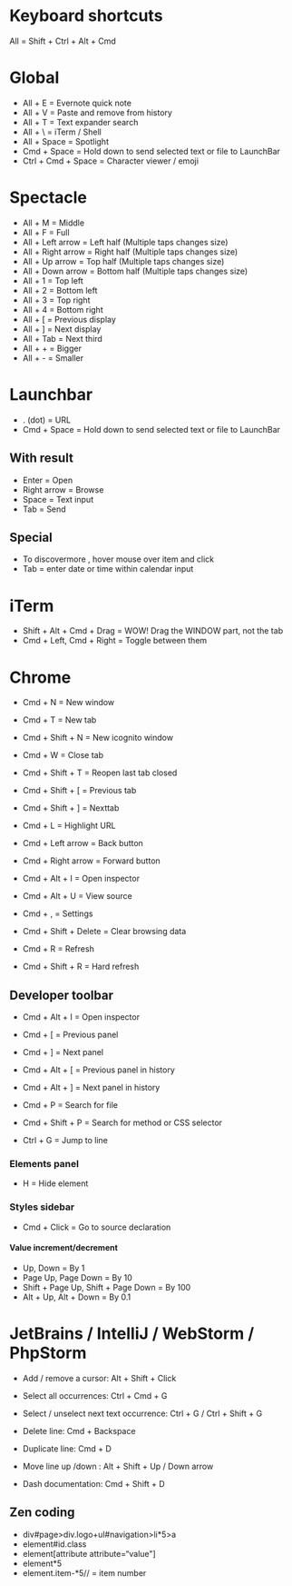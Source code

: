 Keyboard shortcuts
==================

All = Shift + Ctrl + Alt + Cmd



Global
======

- All + E = Evernote quick note
- All + V = Paste and remove from history
- All + T = Text expander search
- All + \ = iTerm / Shell
- All + Space = Spotlight
- Cmd + Space = Hold down to send selected text or file to LaunchBar
- Ctrl + Cmd + Space = Character viewer / emoji



Spectacle
==========

- All + M = Middle
- All + F = Full
- All + Left arrow = Left half (Multiple taps changes size)
- All + Right arrow = Right half (Multiple taps changes size)
- All + Up arrow = Top half (Multiple taps changes size)
- All + Down arrow = Bottom half (Multiple taps changes size)
- All + 1 = Top left
- All + 2 = Bottom left
- All + 3 = Top right
- All + 4 = Bottom right
- All + [ = Previous display
- All + ] = Next display
- All + Tab = Next third
- All + + = Bigger
- All + - = Smaller



Launchbar
=========

- . (dot) = URL
- Cmd + Space = Hold down to send selected text or file to LaunchBar

With result
-----------

- Enter = Open
- Right arrow = Browse
- Space = Text input
- Tab = Send


Special
-------

- To discovermore , hover mouse over item and click
- Tab = enter date or time within calendar input



iTerm
=====

- Shift + Alt + Cmd + Drag = WOW! Drag the WINDOW part, not the tab
- Cmd + Left, Cmd + Right = Toggle between them



Chrome
======

- Cmd + N = New window
- Cmd + T = New tab
- Cmd + Shift + N = New icognito window

- Cmd + W = Close tab
- Cmd + Shift + T = Reopen last tab closed

- Cmd + Shift + [ = Previous tab
- Cmd + Shift + ] = Nexttab

- Cmd + L = Highlight URL

- Cmd + Left arrow = Back button
- Cmd + Right arrow = Forward button

- Cmd + Alt + I = Open inspector
- Cmd + Alt + U = View source
- Cmd + , = Settings
- Cmd + Shift + Delete = Clear browsing data

- Cmd + R = Refresh
- Cmd + Shift + R = Hard refresh

Developer toolbar
-----------------

- Cmd + Alt + I = Open inspector

- Cmd + [ = Previous panel
- Cmd + ] = Next panel

- Cmd + Alt + [ = Previous panel in history
- Cmd + Alt + ] = Next panel in history

- Cmd + P = Search for file
- Cmd + Shift + P = Search for method or CSS selector

- Ctrl + G = Jump to line

### Elements panel

- H = Hide element

### Styles sidebar

- Cmd + Click = Go to source declaration

#### Value increment/decrement

- Up, Down = By 1
- Page Up, Page Down = By 10
- Shift + Page Up, Shift + Page Down = By 100
- Alt + Up, Alt + Down = By 0.1



JetBrains / IntelliJ / WebStorm / PhpStorm
==========================================

- Add / remove a cursor: Alt + Shift + Click
- Select all occurrences: Ctrl + Cmd + G
- Select / unselect next text occurrence: Ctrl + G / Ctrl + Shift + G

- Delete line: Cmd + Backspace
- Duplicate line: Cmd + D
- Move line up /down : Alt + Shift + Up / Down arrow

- Dash documentation: Cmd + Shift + D

Zen coding
----------

- div#page>div.logo+ul#navigation>li*5>a
- element#id.class
- element[attribute attribute=“value"]
- element*5
- element.item-$*5 //$ = item number

